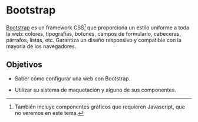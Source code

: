 # Bootstrap

[Bootstrap](https://getbootstrap.com/) es un framework CSS[^1] que proporciona un estilo uniforme a toda la web: colores, tipografías, botones, campos de formulario, cabeceras, párrafos, listas, etc. Garantiza un diseño responsivo y compatible con la mayoría de los navegadores.

## Objetivos

- Saber cómo configurar una web con Bootstrap.

- Utilizar su sistema de maquetación y alguno de sus componentes.

[^1]: También incluye componentes gráficos que requieren Javascript, que no veremos en este tema.